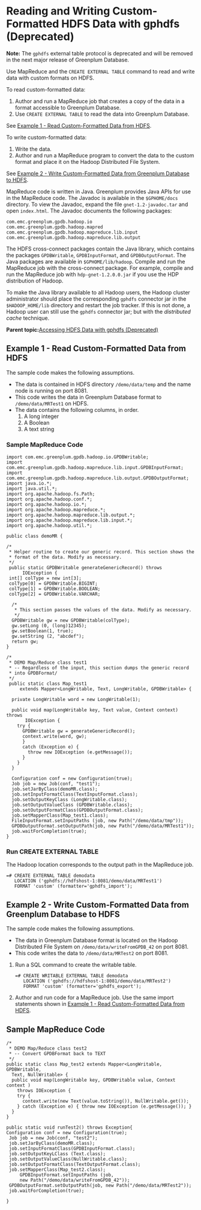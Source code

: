 # Reading and Writing Custom-Formatted HDFS Data with gphdfs \(Deprecated\) 

**Note:** The `gphdfs` external table protocol is deprecated and will be removed in the next major release of Greenplum Database.

Use MapReduce and the `CREATE EXTERNAL TABLE` command to read and write data with custom formats on HDFS.

To read custom-formatted data:

1.  Author and run a MapReduce job that creates a copy of the data in a format accessible to Greenplum Database.
2.  Use `CREATE EXTERNAL TABLE` to read the data into Greenplum Database.

See [Example 1 - Read Custom-Formatted Data from HDFS](#topic26).

To write custom-formatted data:

1.  Write the data.
2.  Author and run a MapReduce program to convert the data to the custom format and place it on the Hadoop Distributed File System.

See [Example 2 - Write Custom-Formatted Data from Greenplum Database to HDFS](#topic29).

MapReduce code is written in Java. Greenplum provides Java APIs for use in the MapReduce code. The Javadoc is available in the `$GPHOME/docs` directory. To view the Javadoc, expand the file `gnet-1.2-javadoc.tar` and open `index.html`. The Javadoc documents the following packages:

```
com.emc.greenplum.gpdb.hadoop.io
com.emc.greenplum.gpdb.hadoop.mapred
com.emc.greenplum.gpdb.hadoop.mapreduce.lib.input
com.emc.greenplum.gpdb.hadoop.mapreduce.lib.output

```

The HDFS cross-connect packages contain the Java library, which contains the packages `GPDBWritable`, `GPDBInputFormat`, and `GPDBOutputFormat`. The Java packages are available in `$GPHOME/lib/hadoop`. Compile and run the MapReduce job with the cross-connect package. For example, compile and run the MapReduce job with `hdp-gnet-1.2.0.0.jar` if you use the HDP distribution of Hadoop.

To make the Java library available to all Hadoop users, the Hadoop cluster administrator should place the corresponding `gphdfs` connector jar in the `$HADOOP_HOME/lib` directory and restart the job tracker. If this is not done, a Hadoop user can still use the `gphdfs` connector jar; but with the *distributed cache* technique.

**Parent topic:**[Accessing HDFS Data with gphdfs \(Deprecated\)](../external/g-using-hadoop-distributed-file-system--hdfs--tables.html)

## Example 1 - Read Custom-Formatted Data from HDFS 

The sample code makes the following assumptions.

-   The data is contained in HDFS directory `/demo/data/temp` and the name node is running on port 8081.
-   This code writes the data in Greenplum Database format to `/demo/data/MRTest1` on HDFS.
-   The data contains the following columns, in order.
    1.  A long integer
    2.  A Boolean
    3.  A text string

### Sample MapReduce Code 

```
import com.emc.greenplum.gpdb.hadoop.io.GPDBWritable;
import com.emc.greenplum.gpdb.hadoop.mapreduce.lib.input.GPDBInputFormat;
import com.emc.greenplum.gpdb.hadoop.mapreduce.lib.output.GPDBOutputFormat;
import java.io.*;
import java.util.*;
import org.apache.hadoop.fs.Path;
import org.apache.hadoop.conf.*;
import org.apache.hadoop.io.*;
import org.apache.hadoop.mapreduce.*;
import org.apache.hadoop.mapreduce.lib.output.*;
import org.apache.hadoop.mapreduce.lib.input.*;
import org.apache.hadoop.util.*;

public class demoMR {

/*
 * Helper routine to create our generic record. This section shows the
 * format of the data. Modify as necessary. 
 */
 public static GPDBWritable generateGenericRecord() throws
      IOException {
 int[] colType = new int[3];
 colType[0] = GPDBWritable.BIGINT;
 colType[1] = GPDBWritable.BOOLEAN;
 colType[2] = GPDBWritable.VARCHAR;
 
  /*
   * This section passes the values of the data. Modify as necessary. 
   */ 
  GPDBWritable gw = new GPDBWritable(colType); 
  gw.setLong (0, (long)12345);  
  gw.setBoolean(1, true); 
  gw.setString (2, "abcdef");
  return gw; 
} 

/* 
 * DEMO Map/Reduce class test1
 * -- Regardless of the input, this section dumps the generic record
 * into GPDBFormat/
 */
 public static class Map_test1 
     extends Mapper<LongWritable, Text, LongWritable, GPDBWritable> {
 
  private LongWritable word = new LongWritable(1);

  public void map(LongWritable key, Text value, Context context) throws
       IOException { 
    try {
      GPDBWritable gw = generateGenericRecord();
      context.write(word, gw); 
      } 
      catch (Exception e) { 
        throw new IOException (e.getMessage()); 
      } 
    }
  }

  Configuration conf = new Configuration(true);
  Job job = new Job(conf, "test1");
  job.setJarByClass(demoMR.class);
  job.setInputFormatClass(TextInputFormat.class);
  job.setOutputKeyClass (LongWritable.class);
  job.setOutputValueClass (GPDBWritable.class);
  job.setOutputFormatClass(GPDBOutputFormat.class);
  job.setMapperClass(Map_test1.class);
  FileInputFormat.setInputPaths (job, new Path("/demo/data/tmp"));
  GPDBOutputFormat.setOutputPath(job, new Path("/demo/data/MRTest1"));
  job.waitForCompletion(true);
}
```

### Run CREATE EXTERNAL TABLE 

The Hadoop location corresponds to the output path in the MapReduce job.

```
=# CREATE EXTERNAL TABLE demodata 
   LOCATION ('gphdfs://hdfshost-1:8081/demo/data/MRTest1') 
   FORMAT 'custom' (formatter='gphdfs_import');

```

## Example 2 - Write Custom-Formatted Data from Greenplum Database to HDFS 

The sample code makes the following assumptions.

-   The data in Greenplum Database format is located on the Hadoop Distributed File System on `/demo/data/writeFromGPDB_42` on port 8081.
-   This code writes the data to `/demo/data/MRTest2` on port 8081.

1.  Run a SQL command to create the writable table.

    ```
    =# CREATE WRITABLE EXTERNAL TABLE demodata 
       LOCATION ('gphdfs://hdfshost-1:8081/demo/data/MRTest2') 
       FORMAT 'custom' (formatter='gphdfs_export');
    
    ```

2.  Author and run code for a MapReduce job. Use the same import statements shown in [Example 1 - Read Custom-Formatted Data from HDFS](#topic26).

## Sample MapReduce Code 

```
/*
 * DEMO Map/Reduce class test2
 * -- Convert GPDBFormat back to TEXT
 */
public static class Map_test2 extends Mapper<LongWritable, GPDBWritable,
  Text, NullWritable> { 
  public void map(LongWritable key, GPDBWritable value, Context context )
    throws IOException {
    try {
      context.write(new Text(value.toString()), NullWritable.get());
    } catch (Exception e) { throw new IOException (e.getMessage()); }
  }
}

public static void runTest2() throws Exception{
Configuration conf = new Configuration(true);
 Job job = new Job(conf, "test2");
 job.setJarByClass(demoMR.class);
 job.setInputFormatClass(GPDBInputFormat.class);
 job.setOutputKeyLClass (Text.class);
 job.setOutputValueClass(NullWritable.class);
 job.setOutputFormatClass(TextOutputFormat.class);
 job.setMapperClass(Map_test2.class);
     GPDBInputFormat.setInputPaths (job, 
     new Path("/demo/data/writeFromGPDB_42"));
 GPDBOutputFormat.setOutputPath(job, new Path("/demo/data/MRTest2"));
 job.waitForCompletion(true);
     
}
```

